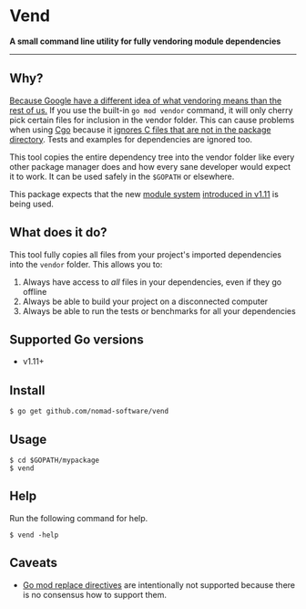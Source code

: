 # Vend

**A small command line utility for fully vendoring module dependencies**

---

## Why?

[Because Google have a different idea of what vendoring means than the rest
of us.](https://github.com/golang/go/issues/26366) If you use the built-in
`go mod vendor` command, it will only cherry pick certain files for inclusion
in the vendor folder. This can cause problems when using
[Cgo](https://blog.golang.org/c-go-cgo) because it [ignores C files that are
not in the package
directory](https://github.com/golang/go/issues/26366#issuecomment-405683150).
Tests and examples for dependencies are ignored too.

This tool copies the entire dependency tree into the vendor folder like every
other package manager does and how every sane developer would expect it to
work. It can be used safely in the `$GOPATH` or elsewhere.

This package expects that the new [module
system](https://github.com/golang/go/wiki/Modules) [introduced in
v1.11](https://golang.org/doc/go1.11) is being used.

## What does it do?

This tool fully copies all files from your project's imported dependencies
into the `vendor` folder. This allows you to:

1. Always have access to _all_ files in your dependencies, even if they go offline
2. Always be able to build your project on a disconnected computer
3. Always be able to run the tests or benchmarks for all your dependencies

## Supported Go versions

* v1.11+

## Install

```
$ go get github.com/nomad-software/vend
```

## Usage

```
$ cd $GOPATH/mypackage
$ vend
```

## Help

Run the following command for help.

```
$ vend -help
```

## Caveats

* [Go mod replace directives](https://github.com/golang/go/wiki/Modules#when-should-i-use-the-replace-directive) are intentionally not supported because there is no consensus how to support them.

